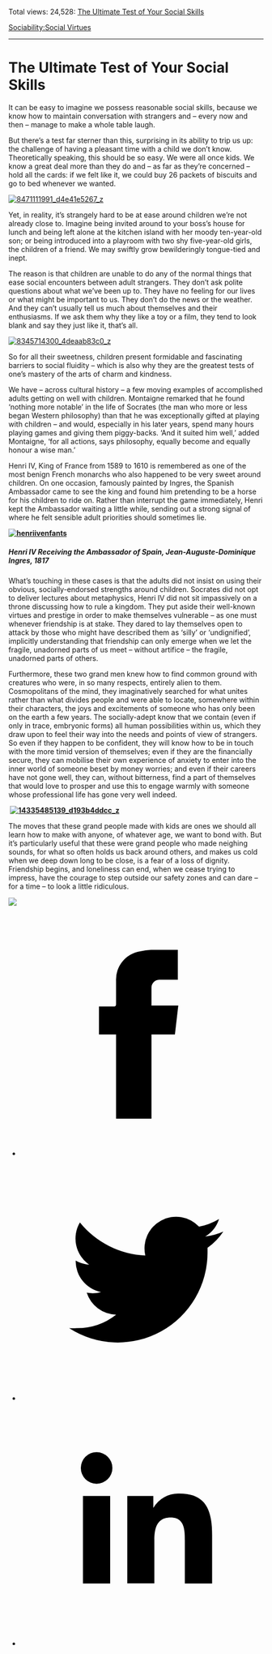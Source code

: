 Total views: 24,528: [The Ultimate Test of Your Social Skills](https://www.theschooloflife.com/thebookoflife/the-ultimate-test-of-your-social-skills/)

[Sociability:](https://www.theschooloflife.com/thebookoflife/category/sociability/)[Social Virtues](https://www.theschooloflife.com/thebookoflife/category/sociability/social-virtues/)

* * *

# The Ultimate Test of Your Social Skills
<style>
						.alignnone {
  display: block;
  margin-left: auto;
  margin-right: auto;
  align: center:
}

.addtoany_share_save_container {
display:none;
}

.wp-block-image {
		display: block;
  margin-left: auto;
  margin-right: auto;
  width: 50%;
}

.aligncenter {
display: block;
  margin-left: auto;
  margin-right: auto;
  align: center:
}

@media only screen and (max-width: 500px) {
  .wp-block-image {
		display: block;
  margin-left: auto;
  margin-right: auto;
  width: 100%;
} }

h1 {max-width: 600px !important;
}
.s18-single-post .content-area .site-main article .post-cat-header-display + .old-wrapper p {
    font-size: 1.200em
}
						</style>

It can be easy to imagine we possess reasonable social skills, because we know how to maintain conversation with strangers and – every now and then – manage to make a whole table laugh.

But there’s a test far sterner than this, surprising in its ability to trip us up: the challenge of having a pleasant time with a child we don’t know. Theoretically speaking, this should be so easy. We were all once kids. We know a great deal more than they do and – as far as they’re concerned – hold all the cards: if we felt like it, we could buy 26 packets of biscuits and go to bed whenever we wanted.

[![8471111991_d4e41e5267_z](https://www.theschooloflife.com/thebookoflife/wp-content/uploads/2016/10/8471111991_d4e41e5267_z.jpg)](http://www.thebookoflife.org/wp-content/uploads/2016/10/8471111991_d4e41e5267_z.jpg)

Yet, in reality, it’s strangely hard to be at ease around children we’re not already close to. Imagine being invited around to your boss’s house for lunch and being left alone at the kitchen island with her moody ten-year-old son; or being introduced into a playroom with two shy five-year-old girls, the children of a friend. We may swiftly grow bewilderingly tongue-tied and inept.

The reason is that children are unable to do any of the normal things that ease social encounters between adult strangers. They don’t ask polite questions about what we’ve been up to. They have no feeling for our lives or what might be important to us. They don’t do the news or the weather. And they can’t usually tell us much about themselves and their enthusiasms. If we ask them why they like a toy or a film, they tend to look blank and say they just like it, that’s all.

[![8345714300_4deaab83c0_z](https://www.theschooloflife.com/thebookoflife/wp-content/uploads/2016/10/8345714300_4deaab83c0_z.jpg)](http://www.thebookoflife.org/wp-content/uploads/2016/10/8345714300_4deaab83c0_z.jpg)

So for all their sweetness, children present formidable and fascinating barriers to social fluidity – which is also why they are the greatest tests of one’s mastery of the arts of charm and kindness.

We have – across cultural history – a few moving examples of accomplished adults getting on well with children. Montaigne remarked that he found ‘nothing more notable’ in the life of Socrates (the man who more or less began Western philosophy) than that he was exceptionally gifted at playing with children – and would, especially in his later years, spend many hours playing games and giving them piggy-backs. ‘And it suited him well,’ added Montaigne, ‘for all actions, says philosophy, equally become and equally honour a wise man.’

Henri IV, King of France from 1589 to 1610 is remembered as one of the most benign French monarchs who also happened to be very sweet around children. On one occasion, famously painted by Ingres, the Spanish Ambassador came to see the king and found him pretending to be a horse for his children to ride on. Rather than interrupt the game immediately, Henri kept the Ambassador waiting a little while, sending out a strong signal of where he felt sensible adult priorities should sometimes lie.

**[![henriivenfants](https://www.theschooloflife.com/thebookoflife/wp-content/uploads/2016/10/HenriIVenfants.jpg)](http://www.thebookoflife.org/wp-content/uploads/2016/10/HenriIVenfants.jpg)**

##### _Henri IV Receiving the Ambassador of Spain,_ Jean-Auguste-Dominique Ingres, 1817

What’s touching in these cases is that the adults did not insist on using their obvious, socially-endorsed strengths around children. Socrates did not opt to deliver lectures about metaphysics, Henri IV did not sit impassively on a throne discussing how to rule a kingdom. They put aside their well-known virtues and prestige in order to make themselves vulnerable – as one must whenever friendship is at stake. They dared to lay themselves open to attack by those who might have described them as ‘silly’ or ‘undignified’, implicitly understanding that friendship can only emerge when we let the fragile, unadorned parts of us meet – without artifice – the fragile, unadorned parts of others.

Furthermore, these two grand men knew how to find common ground with creatures who were, in so many respects, entirely alien to them. Cosmopolitans of the mind, they imaginatively searched for what unites rather than what divides people and were able to locate, somewhere within their characters, the joys and excitements of someone who has only been on the earth a few years. The socially-adept know that we contain (even if only in trace, embryonic forms) all human possibilities within us, which they draw upon to feel their way into the needs and points of view of strangers. So even if they happen to be confident, they will know how to be in touch with the more timid version of themselves; even if they are the financially secure, they can mobilise their own experience of anxiety to enter into the inner world of someone beset by money worries; and even if their careers have not gone well, they can, without bitterness, find a part of themselves that would love to prosper and use this to engage warmly with someone whose professional life has gone very well indeed.

**&nbsp;[![14335485139_d193b4ddcc_z](https://www.theschooloflife.com/thebookoflife/wp-content/uploads/2016/10/14335485139_d193b4ddcc_z.jpg)](http://www.thebookoflife.org/wp-content/uploads/2016/10/14335485139_d193b4ddcc_z.jpg)**

The moves that these grand people made with kids are ones we should all learn how to make with anyone, of whatever age, we want to bond with. But it’s particularly useful that these were grand people who made neighing sounds, for what so often holds us back around others, and makes us cold when we deep down long to be close, is a fear of a loss of dignity. Friendship begins, and loneliness can end, when we cease trying to impress, have the courage to step outside our safety zones and can dare – for a time – to look a little ridiculous.

[![](https://img.youtube.com/vi/p9Urng_hGF8/0.jpg)](https://www.youtube.com/embed/p9Urng_hGF8?ecver=2 '')
<style>
    .iframe-class { display: block !important; }
</style>

- [<svg xmlns="http://www.w3.org/2000/svg" viewbox="0 0 26 26"><title>Facebook</title>
                    <g>
                        <path d="M8.38,10H9.92c.2,0,.29,0,.29-.28,0-.82,0-1.64,0-2.46a3.05,3.05,0,0,1,2.57-3.15A7.22,7.22,0,0,1,14,3.95c.86,0,1.71,0,2.57,0h.25v3.2h-2A.85.85,0,0,0,14,8c0,.62,0,1.24,0,1.91h2.87L16.51,13H14v9H10.21V13H8.38Z"></path>
                    </g>
                </svg>](http://www.facebook.com/sharer/sharer.php?u=https://www.theschooloflife.com/thebookoflife/the-ultimate-test-of-your-social-skills/)
- [<svg xmlns="http://www.w3.org/2000/svg" viewbox="0 0 26 26"><title>Twitter</title>
                    <path d="M21.69,7.9a6.75,6.75,0,0,1-1.94.53,3.39,3.39,0,0,0,1.48-1.87,6.76,6.76,0,0,1-2.14.82,3.38,3.38,0,0,0-5.75,3.08,9.59,9.59,0,0,1-7-3.53,3.38,3.38,0,0,0,1,4.51A3.36,3.36,0,0,1,5.89,11v0A3.38,3.38,0,0,0,8.6,14.37a3.39,3.39,0,0,1-1.53.06,3.38,3.38,0,0,0,3.15,2.35A6.78,6.78,0,0,1,6,18.22a6.87,6.87,0,0,1-.81,0A9.6,9.6,0,0,0,20,10.08q0-.22,0-.44A6.86,6.86,0,0,0,21.69,7.9Z"></path>
                </svg>](http://twitter.com/share?url=https://www.theschooloflife.com/thebookoflife/the-ultimate-test-of-your-social-skills/&text=&via=theschooloflife)
- [<svg xmlns="http://www.w3.org/2000/svg" viewbox="0 0 26 26"><title>LinkedIn</title>
<path class="cls-2" d="M6.67,10H9.58v9.36H6.67ZM8.13,5.32A1.69,1.69,0,1,1,6.44,7,1.69,1.69,0,0,1,8.13,5.32"></path><path class="cls-2" d="M11.41,10H14.2v1.28h0A3.06,3.06,0,0,1,17,9.75c2.95,0,3.49,1.94,3.49,4.46v5.14H17.57V14.79c0-1.09,0-2.48-1.51-2.48s-1.75,1.18-1.75,2.4v4.63H11.41Z"></path></svg>](https://www.linkedin.com/shareArticle?mini=true&url=https://www.theschooloflife.com/thebookoflife/the-ultimate-test-of-your-social-skills/)
